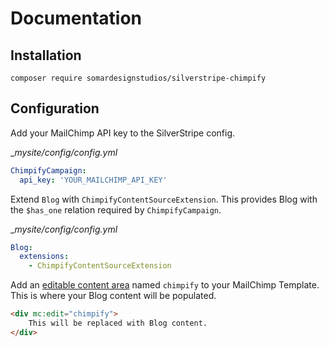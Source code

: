 # Documentation

## Installation

`composer require somardesignstudios/silverstripe-chimpify`

## Configuration

Add your MailChimp API key to the SilverStripe config.

__mysite/_config/config.yml__

```yml
ChimpifyCampaign:
  api_key: 'YOUR_MAILCHIMP_API_KEY'
```

Extend `Blog` with `ChimpifyContentSourceExtension`. This provides Blog with the `$has_one` relation
required by `ChimpifyCampaign`.

__mysite/_config/config.yml__

```yml
Blog:
  extensions:
    - ChimpifyContentSourceExtension
```

Add an [editable content area](http://kb.mailchimp.com/templates/code/create-editable-content-areas-with-mailchimps-template-language)
named `chimpify` to your MailChimp Template. This is where your Blog content will be populated.

```html
<div mc:edit="chimpify">
    This will be replaced with Blog content.
</div>
```
